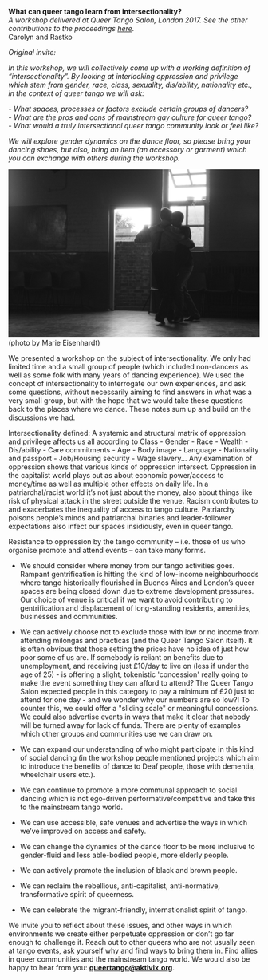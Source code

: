 **What can queer tango learn from intersectionality?**  
_A workshop delivered at Queer Tango Salon, London 2017. See the other contributions to the proceedings [here](http://queertangobook.org/wp-content/uploads/2018/12/QueerTangoSalon2017-Proceedings-FirstEdition-Dec2018.pdf)._  
Carolyn and Rastko  

_Original invite:_

_In this workshop, we will collectively come up with a working definition of
“intersectionality”. By looking at interlocking oppression and privilege which
stem from gender, race, class, sexuality, dis/ability, nationality etc., in the
context of queer tango we will ask:_

_- What spaces, processes or factors exclude certain groups of dancers?_  
_- What are the pros and cons of mainstream gay culture for queer tango?_  
_- What would a truly intersectional queer tango community look or feel like?_  

_We will explore gender dynamics on the dance floor, so please bring your
dancing shoes, but also, bring an item (an accessory or garment) which
you can exchange with others during the workshop._

![photo by Marie Eisenhardt](images/CJUicIxWwAAQ8ZM.jpg)
(photo by Marie Eisenhardt)

We presented a workshop on the subject of intersectionality. We only had limited time and
a small group of people (which included non-dancers as well as some folk with many years
of dancing experience). We used the concept of intersectionality to interrogate our own
experiences, and ask some questions, without necessarily aiming to find answers in what
was a very small group, but with the hope that we would take these questions back to the
places where we dance. These notes sum up and build on the discussions we had.

Intersectionality defined: A systemic and structural matrix of oppression and privilege affects us all according to Class - Gender - Race - Wealth - Dis/ability - Care commitments - Age - Body image - Language - Nationality and passport - Job/Housing security - Wage slavery... Any examination of oppression shows that various kinds of oppression intersect. Oppression in the capitalist world plays out as about economic power/access to money/time as well as multiple other effects on daily life. In a patriarchal/racist world it’s not just about the money, also about things like risk of physical attack in the street outside the venue. Racism contributes to and exacerbates the inequality of access to tango culture. Patriarchy poisons people’s minds and patriarchal binaries and leader-follower expectations also infect our spaces insidiously, even in queer tango.

Resistance to oppression by the tango community – i.e. those of us who organise promote
and attend events – can take many forms.

- We should consider where money from our tango activities goes. Rampant gentrification
is hitting the kind of low-income neighbourhoods where tango historically flourished in
Buenos Aires and London’s queer spaces are being closed down due to extreme
development pressures. Our choice of venue is critical if we want to avoid contributing to
gentrification and displacement of long-standing residents, amenities, businesses and
communities.

- We can actively choose not to exclude those with low or no income from attending
milongas and practicas (and the Queer Tango Salon itself). It is often obvious that those
setting the prices have no idea of just how poor some of us are. If somebody is reliant on
benefits due to unemployment, and receiving just £10/day to live on (less if under the age
of 25) - is offering a slight, tokenistic 'concession' really going to make the event something
they can afford to attend? The Queer Tango Salon expected people in this category to pay
a minimum of £20 just to attend for one day - and we wonder why our numbers are so
low?! To counter this, we could offer a "sliding scale" or meaningful concessions. We could
also advertise events in ways that make it clear that nobody will be turned away for lack of
funds. There are plenty of examples which other groups and communities use we can
draw on.

- We can expand our understanding of who might participate in this kind of social dancing
(in the workshop people mentioned projects which aim to introduce the benefits of dance
to Deaf people, those with dementia, wheelchair users etc.).

- We can continue to promote a more communal approach to social dancing which is not
ego-driven performative/competitive and take this to the mainstream tango world.

- We can use accessible, safe venues and advertise the ways in which we’ve improved on
access and safety.

- We can change the dynamics of the dance floor to be more inclusive to gender-fluid and
less able-bodied people, more elderly people.

- We can actively promote the inclusion of black and brown people.

- We can reclaim the rebellious, anti-capitalist, anti-normative, transformative spirit of
queerness.

- We can celebrate the migrant-friendly, internationalist spirit of tango.

We invite you to reflect about these issues, and other ways in which environments we
create either perpetuate oppression or don’t go far enough to challenge it. Reach out to
other queers who are not usually seen at tango events, ask yourself why and find ways to
bring them in. Find allies in queer communities and the mainstream tango world. We would
also be happy to hear from you: **queertango@aktivix.org**.
